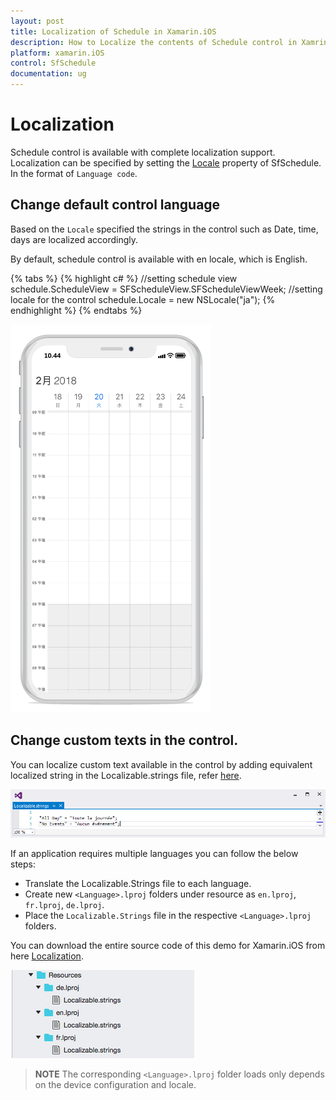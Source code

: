 ```yaml
---
layout: post
title: Localization of Schedule in Xamarin.iOS
description: How to Localize the contents of Schedule control in Xamrin.iOS.
platform: xamarin.iOS
control: SfSchedule
documentation: ug
---
```


# Localization

Schedule control is available with complete localization support. Localization can be specified by setting the [Locale](https://help.syncfusion.com/cr/cref_files/xamarin-ios/Syncfusion.SfSchedule.iOS~Syncfusion.SfSchedule.iOS.SFSchedule~Locale.html) property of SfSchedule. In the format of `Language code`.

## Change default control language

Based on the `Locale` specified the strings in the control such as Date, time, days are localized accordingly.

By default, schedule control is available with en locale, which is English.

{% tabs %}
{% highlight c# %}
//setting schedule view
schedule.ScheduleView = SFScheduleView.SFScheduleViewWeek;
//setting locale for the control
schedule.Locale = new NSLocale("ja");
{% endhighlight %}
{% endtabs %}

![Localization support for schedule in Xamarin.iOS](LocalizationGlobalization_images/Localization_iOS_1.png)   

## Change custom texts in the control.

You can localize custom text available in the control by adding equivalent localized string in the Localizable.strings file, refer [here](https://developer.xamarin.com/guides/ios/advanced_topics/localization_and_internationalization/).

![Localization implementation in Xamarin.iOS](LocalizationGlobalization_images/Localization_IOS.png)  

If an application requires multiple languages you can follow the below steps:

*	Translate the Localizable.Strings file to each language. 
*	Create new `<Language>.lproj` folders under resource as `en.lproj`, `fr.lproj`, `de.lproj`.
* 	Place the `Localizable.Strings` file in the respective `<Language>.lproj` folders.

You can download the entire source code of this demo for Xamarin.iOS from
here [Localization](http://www.syncfusion.com/downloads/support/directtrac/general/ze/Localization_iOS1315782719.zip).

![Localization folder structure for schedule in Xamarin.iOS](LocalizationGlobalization_images/Localization_iOS_Img2.png)

>**NOTE**
The corresponding `<Language>.lproj` folder loads only depends on the device configuration and locale.
